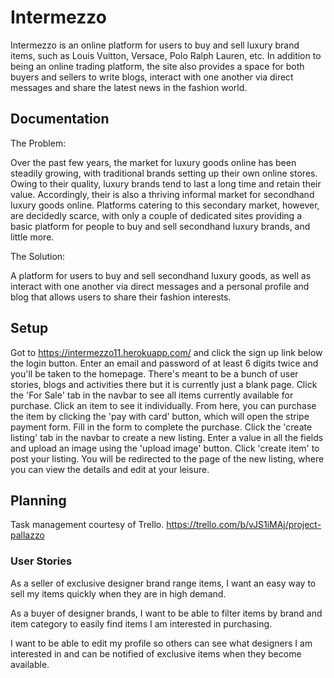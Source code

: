 # Intermezzo

Intermezzo is an online platform for users to buy and sell luxury brand items, such as Louis Vuitton, Versace, Polo Ralph Lauren, etc. In addition to being an online trading platform, the site also provides a space for both buyers and sellers to write blogs, interact with one another via direct messages and share the latest news in the fashion world.

## Documentation

The Problem:

Over the past few years, the market for luxury goods online has been steadily growing, with traditional brands setting up their own online stores. Owing to their quality, luxury brands tend to last a long time and retain their value. Accordingly, their is also a thriving informal market for secondhand luxury goods online. Platforms catering to this secondary market, however, are decidedly scarce, with only a couple of dedicated sites providing a basic platform for people to buy and sell secondhand luxury brands, and little more.

The Solution:

A platform for users to buy and sell secondhand luxury goods, as well as interact with one another via direct messages and a personal profile and blog that allows users to share their fashion interests.

## Setup

Got to https://intermezzo11.herokuapp.com/ and click the sign up link below the login button. Enter an email and password of at least 6 digits twice and you'll be taken to the homepage. There's meant to be a bunch of user stories, blogs and activities there but it is currently just a blank page. Click the 'For Sale' tab in the navbar to see all items currently available for purchase. Click an item to see it individually. From here, you can purchase the item by clicking the 'pay with card' button, which will open the stripe payment form. Fill in the form to complete the purchase. Click the 'create listing' tab in the navbar to create a new listing. Enter a value in all the fields and upload an image using the 'upload image' button. Click 'create item' to post your listing. You will be redirected to the page of the new listing, where you can view the details and edit at your leisure.

## Planning
Task management courtesy of Trello.
https://trello.com/b/vJS1iMAj/project-pallazzo

### User Stories

As a seller of exclusive designer brand range items, I want an easy way to sell my items quickly when they are in high demand.

As a buyer of designer brands, I want to be able to filter items by brand and item category to easily find items I am interested in purchasing.

I want to be able to edit my profile so others can see what designers I am interested in and can be notified of exclusive items when they become available.
